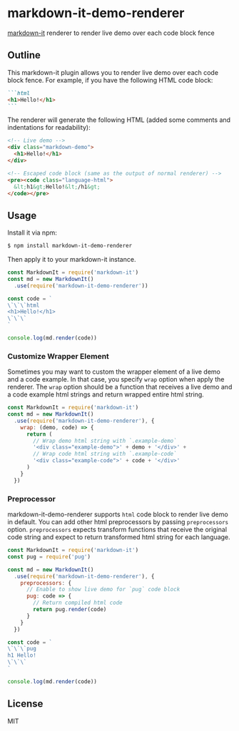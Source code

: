 # markdown-it-demo-renderer

[markdown-it](https://github.com/markdown-it/markdown-it) renderer to render live demo over each code block fence

## Outline

This markdown-it plugin allows you to render live demo over each code block fence. For example, if you have the following HTML code block:

````md
```html
<h1>Hello!</h1>
```
````

The renderer will generate the following HTML (added some comments and indentations for readability):

```html
<!-- Live demo -->
<div class="markdown-demo">
  <h1>Hello!</h1>
</div>

<!-- Escaped code block (same as the output of normal renderer) -->
<pre><code class="language-html">
  &lt;h1&gt;Hello!&lt;/h1&gt;
</code></pre>
```

## Usage

Install it via npm:

```sh
$ npm install markdown-it-demo-renderer
```

Then apply it to your markdown-it instance.

```js
const MarkdownIt = require('markdown-it')
const md = new MarkdownIt()
  .use(require('markdown-it-demo-renderer'))

const code = `
\`\`\`html
<h1>Hello!</h1>
\`\`\`
`

console.log(md.render(code))
```

### Customize Wrapper Element

Sometimes you may want to custom the wrapper element of a live demo and a code example. In that case, you specify `wrap` option when apply the renderer. The `wrap` option should be a function that receives a live demo and a code example html strings and return wrapped entire html string.

```js
const MarkdownIt = require('markdown-it')
const md = new MarkdownIt()
  .use(require('markdown-it-demo-renderer'), {
    wrap: (demo, code) => {
      return (
        // Wrap demo html string with `.example-demo`
        '<div class="example-demo">' + demo + '</div>' +
        // Wrap code html string with `.example-code`
        '<div class="example-code">' + code + '</div>'
      )
    }
  })
```

### Preprocessor

markdown-it-demo-renderer supports `html` code block to render live demo in default. You can add other html preprocessors by passing `preprocessors` option. `preprocessors` expects transform functions that receive the original code string and expect to return transformed html string for each language.

```js
const MarkdownIt = require('markdown-it')
const pug = require('pug')

const md = new MarkdownIt()
  .use(require('markdown-it-demo-renderer'), {
    preprocessors: {
      // Enable to show live demo for `pug` code block
      pug: code => {
        // Return compiled html code
        return pug.render(code)
      }
    }
  })

const code = `
\`\`\`pug
h1 Hello!
\`\`\`
`

console.log(md.render(code))
```

## License

MIT
